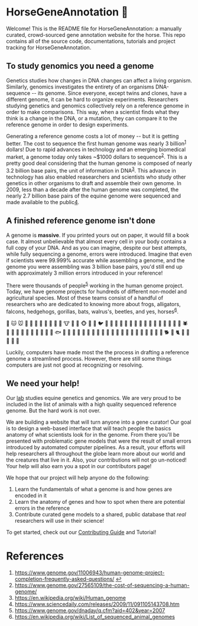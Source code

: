 # HorseGeneAnnotation  🐴
Welcome! This is the README file for HorseGeneAnnotation: a manually curated,
crowd-sourced gene annotation website for the horse. This repo contains all of
the source code, documentations, tutorials and project tracking for
HorseGeneAnnotation.

## To study genomics you need a genome 
Genetics studies how changes in DNA changes can affect a living organism.
Similarly, genomics investigates the entirety of an organisms DNA-sequence --
its genome. Since everyone, except twins and clones, have a different genome,
it can be hard to organize experiments. Researchers studying genetics and
genomics collectively rely on a reference genome in order to make comparisons.
This way, when a scientist finds what they think is a change in the DNA, or a
mutation, they can compare it to the reference genome in order to design
experiments. 

Generating a reference genome costs a lot of money -- but it is getting better.
The cost to sequence the first human genome was nearly 3
billion<sup id='t1'>[1](#f1)</sup> dollars! Due to rapid advances in technology and
an emerging biomedical market, a genome today only takes ~$1000 dollars to
sequence<sup>[2](#f2)</sup>. This is a pretty good deal considering that the
human genome is composed of nearly 3.2 billion base pairs, the unit of
information in DNA<sup>[3](#f3)</sup>. This advance in technology has also
enabled reasearchers and scientists who study other genetics in other organisms
to draft and assemble their own genome. In 2009, less than a decade after the
human genome was completed, the nearly 2.7 billion base pairs of the equine
genome were sequenced and made available to the public[4](#f4).

## A finished reference genome isn't done
A genome is **massive**. If you printed yours out on paper, it would fill a
book case. It almost unbelievable that almost every cell in your body contains
a full copy of your DNA. And as you can imagine, despite our best attempts,
while fully sequencing a genome, errors were introduced. Imagine that even if
scientists were 99.999% accurate while assembling a genome, and the genome you
were assembling was 3 billion base pairs, you'd still end up with approximately
3 million errors introduced in your reference!

There were thousands of people<sup>[5](#f5)</sup> working in the human genome
project. Today, we have genome projects for hundreds of different non-model and
agricultural species. Most of these teams consist of a handful of researchers
who are dedicated to knowing more about frogs, alligators, falcons, hedgehogs,
gorillas, bats, walrus's, beetles, and yes, horses<sup>[6](#f6)</sup>.  

🐶 🐱 🐭 🐹 🐰 🦊 🐻 🐼 🐨 🐯 🦁 🐮 🐷 🐸 🐵 🐔 🐧 🐦 🐤 🦆 🦅 🦉 🦇 🐺 🐗 🐴 🐝 🐛 🦋 🐌 🐚 🐞 🐜 🦗 🕷 🦂 🐢 🐍 🦎 🐙 🦑 🦐 🦀 🐡 🐠 🐟 🐳 🦈 🐊 🐅 🐆 🦓 🦍 🐘 🦏 🐪 🐫 🦒 🐃 🐂 🐄 🐎 🐖 🐏 🐑 🐐 🦌 🐕 🐩 🐈 🐓 🦃 🐇 🐁 🐀  

Luckily, computers have made most the the process in drafting a reference genome a
streamlined process. However, there are still some things computers are just
not good at recognizing or resolving.

## We need your help!
Our [lab](https://www.equine.umn.edu/research/equine-genetics-and-genomics-laboratory) 
studies equine genetics and genomics. We are very proud to be included in the list
of animals with a high quality sequenced reference genome. But the hard work is not over.

We are building a website that will turn anyone into a gene curator! Our goal
is to design a web-based interface that will teach people the basics anatomy of
what scientists look for in the genome. From there you'll be presented with
problematic gene models that were the result of small errors introduced by
automated computer pipelines. As a result, your efforts will help researchers
all throughout the globe learn more about our world and the creatures that 
live in it. Also, your contributions will not go un-noticed! Your help will 
also earn you a spot in our contributors page!

We hope that our project will help anyone do the following:
1. Learn the fundamentals of what a genome is and how genes are encoded in it
2. Learn the anatomy of genes and how to spot when there are potential errors in the reference
3. Contribute curated gene models to a shared, public database that *real* researchers
will use in their science!

To get started, check out our [Contributing Guide](CONTRIBUTING.md) and Tutorial!

# References
1. <a name='#f1'>https://www.genome.gov/11006943/human-genome-project-completion-frequently-asked-questions/</a> [↩](#t1)
2. <a name='#f2'>https://www.genome.gov/27565109/the-cost-of-sequencing-a-human-genome/</a>
3. <a name='#f3'>https://en.wikipedia.org/wiki/Human_genome</a>
4. <a name='#f4'>https://www.sciencedaily.com/releases/2009/11/091105143708.htm</a>
5. <a name='#f5'>https://www.genome.gov/dnaday/q.cfm?aid=402&year=2007</a>
6. <a name='#f6'>https://en.wikipedia.org/wiki/List_of_sequenced_animal_genomes</a>
